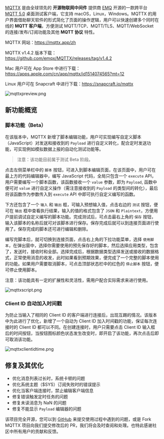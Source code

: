 [MQTTX](https://mqttx.app/zh) 是由全球领先的 **开源物联网中间件** 提供商 [EMQ](https://www.emqx.com/zh) 开源的一款跨平台 [MQTT 5.0](https://www.emqx.com/zh/blog/introduction-to-mqtt-5) 桌面测试客户端，它支持 macOS，Linux，Windows。MQTTX 的用户界面借助聊天软件的形式简化了页面的操作逻辑，用户可以快速创建多个同时在线的 **MQTT 客户端**，方便测试 MQTT/TCP、MQTT/TLS、MQTT/WebSocket  的连接/发布/订阅功能及其他 **MQTT 协议** 特性。

MQTTX 网站：https://mqttx.app/zh

MQTTX v1.4.2 版本下载：https://github.com/emqx/MQTTX/releases/tag/v1.4.2

Mac 用户可在 App Store 中进行下载：https://apps.apple.com/cn/app/mqttx/id1514074565?mt=12

Linux 用户可在 Snapcraft 中进行下载：https://snapcraft.io/mqttx

![mqttxpreview.png](https://assets.emqx.com/images/eae55fcaa5b4abd9b562bc2aa5fc9dd9.png)

## 新功能概览

### 脚本功能（Beta）

在该版本中，MQTTX 新增了脚本编辑功能，用户可实现编写自定义脚本（JavaScript）对发送和接收到的 `Payload` 进行自定义转化，配合定时发送功能，可实现例如模拟数据上报的自动化测试功能等。

> 注意：该功能目前属于测试 Beta 阶段。

点击左侧菜单栏中的 `脚本` 按钮，可进入到脚本编辑页面，在该页面中，用户可在最上方的代码编辑器中，编写 JavaScript 代码，全局只包含一个 `execute` API，用户需要编写一个脚本函数，该函数接收一个 `value` 参数，即为 `Payload`, 函数中便可对 `value` 进行自定义操作（需注意接收到的 `Payload` 的类型间的转化），最后将该函数作为参数传入到 `execute` API 中即可执行自定义编写的函数。

下方还包含了一个 `输入` 和 `输出` 框，可输入预想输入值，点击右边的 `测试` 按钮，便可在 `输出` 框中查看执行结果，输入的值的格式包含了 `JSON` 和 `Plaintext`，方便用户提前调试自定义编写的脚本功能。完成测试后，可点击最右上角的 `保存` 按钮，输入该脚本的名称后就可对该脚本进行保存。保存完成后就可以到连接页面进行使用了。保存完成的脚本还可进行编辑和删除。

编写完脚本后，就可切换到连接页面，点击右上角的下拉功能菜单，选择 `使用脚本`，在弹出窗中，选择你需要使用的预先保存好的脚本，然后选择应用类型，包含了，发送时，接收时和全部。选择完成后，根据数据类型选择发送或接收的数据格式，正常使用消息的收发，此时如果看到预期效果，便完成了一个完整的脚本使用的功能。如果用户需要取消脚本，可点击顶部状态栏中的红色的 `停止脚本` 按钮，便可停止使用脚本。

注意：该功能具有一定的扩展性和灵活性，需用户配合实际需求来进行使用。

![mqttxscript.png](https://assets.emqx.com/images/cd4daadad6483bd7c7a20805ac746933.png)

### Client ID 自动加入时间戳

为防止当输入了相同的 Client ID 的客户端进行连接后，出现互踢的情况。该版本中为此进行了优化，新增了一个自动为 Client ID 加入时间戳的功能，保证每次连接时的 Client ID 都可以不同。在创建连接时，用户只需要点击 Client ID 输入框后的时间按钮，当按钮图标颜色状态发生改变时，即开启了该功能，再次点击后即可取消该功能。

![mqttxclientidtime.png](https://assets.emqx.com/images/b16191291027f1f12229652979afc443.png)

## 修复及其优化

- 优化消息列表过长时，系统卡顿的问题
- 优化系统主题（$SYS）订阅失败时的错误提示
- 优化当客户端连接时，禁止编辑客户端信息
- 修复错误触发定时任务的问题
- 修复未读消息为 NaN 的问题
- 修复不能显示 `Payload` 编辑器的问题

该项目完全开源，您可以到 [GitHub](https://github.com/emqx/MQTTX/issues?q=is%3Aissue+is%3Aopen+sort%3Aupdated-desc) 来提交使用过程中遇到的问题，或是 Fork MQTTX 项目向我们提交修改后的 PR，我们将会及时查阅和处理。也特此感谢社区中所有用户的贡献和反馈。
